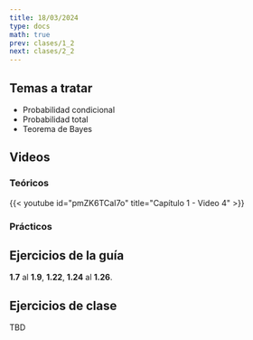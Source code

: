 ```yaml
---
title: 18/03/2024
type: docs
math: true
prev: clases/1_2
next: clases/2_2
---
```


## Temas a tratar

* Probabilidad condicional
* Probabilidad total
* Teorema de Bayes 

## Videos

### Teóricos

{{< youtube id="pmZK6TCaI7o" title="Capítulo 1 - Video 4" >}}

### Prácticos


## Ejercicios de la guía

**1.7** al **1.9**, **1.22**, **1.24** al **1.26**.

## Ejercicios de clase

TBD

